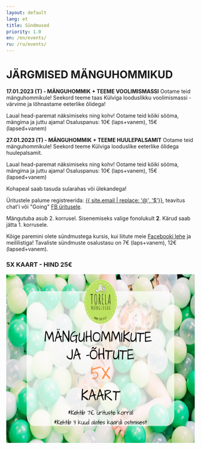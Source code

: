 ```yaml
---
layout: default
lang: et
title: Sündmused
priority: 1.0
en: /en/events/
ru: /ru/events/
---
```

# JÄRGMISED MÄNGUHOMMIKUD


**17.01.2023 (T) - MÄNGUHOMMIK + TEEME VOOLIMISMASSI**
Ootame teid mänguhommikule! Seekord teeme taas Külviga looduslikku voolimismassi - värvime ja lõhnastame eeterlike õlidega! 

Laual head-paremat näksimiseks ning kohv!
Ootame teid kõiki sööma, mängima ja juttu ajama!
Osaluspanus: 10€ (laps+vanem), 15€ (lapsed+vanem)


**27.01.2023 (T) - MÄNGUHOMMIK + TEEME HUULEPALSAMIT**
Ootame teid mänguhommikule! Seekord teeme Külviga looduslike eeterlike õlidega huulepalsamit.

Laual head-paremat näksimiseks ning kohv!
Ootame teid kõiki sööma, mängima ja juttu ajama!
Osaluspanus: 10€ (laps+vanem), 15€ (lapsed+vanem)


Kohapeal saab tasuda sularahas või ülekandega!

Üritustele palume registreerida: [{{ site.email | replace: '@', '$'}}](mailto), teavitus chat'i või "Going" [FB üritusele](https://www.facebook.com/pg/Torelamangutuba/events/).

Mängutuba asub 2. korrusel. Sisenemiseks valige fonolukult **2**. Kärud saab jätta 1. korrusele.
 
Kõige paremini olete sündmustega kursis, kui liitute meie [Facebooki lehe](https://www.facebook.com/Torelamangutuba/events/) ja meililistiga! 
Tavaliste sündmuste osalustasu on 7€ (laps+vanem), 12€ (lapsed+vanem). 



### 5X KAART - HIND 25€


<img alt="5xkaart" src="5x-kaart.png" height="450">




